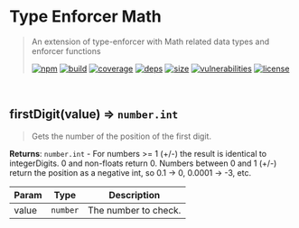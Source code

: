 # Type Enforcer Math

> An extension of type-enforcer with Math related data types and enforcer functions
>
> [![npm][npm]][npm-url]
[![build][build]][build-url]
[![coverage][coverage]][coverage-url]
[![deps][deps]][deps-url]
[![size][size]][size-url]
[![vulnerabilities][vulnerabilities]][vulnerabilities-url]
[![license][license]][license-url]


<br><a name="firstDigit"></a>

## firstDigit(value) ⇒ <code>number.int</code>
> Gets the number of the position of the first digit.

**Returns**: <code>number.int</code> - For numbers >= 1 (+/-) the result is identical to integerDigits. 0 and non-floats return 0. Numbers between 0 and 1 (+/-) return the position as a negative int, so 0.1 -> 0, 0.0001 -> -3, etc.  

| Param | Type | Description |
| --- | --- | --- |
| value | <code>number</code> | The number to check. |


[npm]: https://img.shields.io/npm/v/type-enforcer-math.svg
[npm-url]: https://npmjs.com/package/type-enforcer-math
[build]: https://travis-ci.org/DarrenPaulWright/type-enforcer-math.svg?branch&#x3D;master
[build-url]: https://travis-ci.org/DarrenPaulWright/type-enforcer-math
[coverage]: https://coveralls.io/repos/github/DarrenPaulWright/type-enforcer-math/badge.svg?branch&#x3D;master
[coverage-url]: https://coveralls.io/github/DarrenPaulWright/type-enforcer-math?branch&#x3D;master
[deps]: https://david-dm.org/DarrenPaulWright/type-enforcer-math.svg
[deps-url]: https://david-dm.org/DarrenPaulWright/type-enforcer-math
[size]: https://packagephobia.now.sh/badge?p&#x3D;type-enforcer-math
[size-url]: https://packagephobia.now.sh/result?p&#x3D;type-enforcer-math
[vulnerabilities]: https://snyk.io/test/github/DarrenPaulWright/type-enforcer-math/badge.svg?targetFile&#x3D;package.json
[vulnerabilities-url]: https://snyk.io/test/github/DarrenPaulWright/type-enforcer-math?targetFile&#x3D;package.json
[license]: https://img.shields.io/github/license/DarrenPaulWright/type-enforcer-math.svg
[license-url]: https://npmjs.com/package/type-enforcer-math/LICENSE.md
